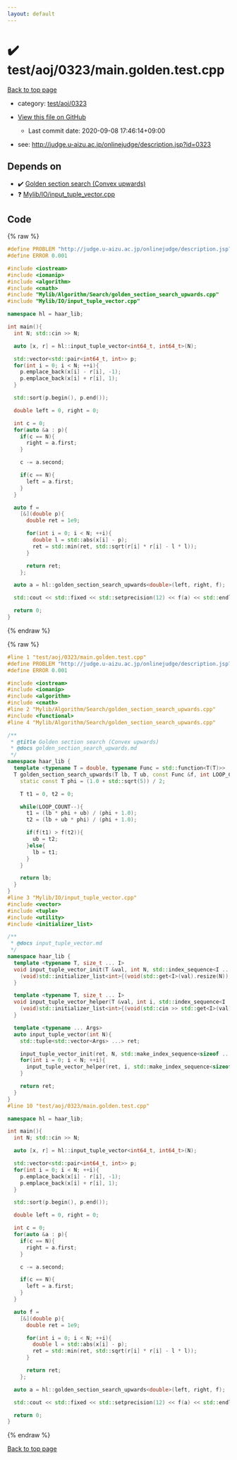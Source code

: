 ```yaml
---
layout: default
---
```


<!-- mathjax config similar to math.stackexchange -->
<script type="text/javascript" async
  src="https://cdnjs.cloudflare.com/ajax/libs/mathjax/2.7.5/MathJax.js?config=TeX-MML-AM_CHTML">
</script>
<script type="text/x-mathjax-config">
  MathJax.Hub.Config({
    TeX: { equationNumbers: { autoNumber: "AMS" }},
    tex2jax: {
      inlineMath: [ ['$','$'] ],
      processEscapes: true
    },
    "HTML-CSS": { matchFontHeight: false },
    displayAlign: "left",
    displayIndent: "2em"
  });
</script>

<script type="text/javascript" src="https://cdnjs.cloudflare.com/ajax/libs/jquery/3.4.1/jquery.min.js"></script>
<script src="https://cdn.jsdelivr.net/npm/jquery-balloon-js@1.1.2/jquery.balloon.min.js" integrity="sha256-ZEYs9VrgAeNuPvs15E39OsyOJaIkXEEt10fzxJ20+2I=" crossorigin="anonymous"></script>
<script type="text/javascript" src="../../../../assets/js/copy-button.js"></script>
<link rel="stylesheet" href="../../../../assets/css/copy-button.css" />


# :heavy_check_mark: test/aoj/0323/main.golden.test.cpp

<a href="../../../../index.html">Back to top page</a>

* category: <a href="../../../../index.html#64b51258818892ff133e88d4c55d7a44">test/aoj/0323</a>
* <a href="{{ site.github.repository_url }}/blob/master/test/aoj/0323/main.golden.test.cpp">View this file on GitHub</a>
    - Last commit date: 2020-09-08 17:46:14+09:00


* see: <a href="http://judge.u-aizu.ac.jp/onlinejudge/description.jsp?id=0323">http://judge.u-aizu.ac.jp/onlinejudge/description.jsp?id=0323</a>


## Depends on

* :heavy_check_mark: <a href="../../../../library/Mylib/Algorithm/Search/golden_section_search_upwards.cpp.html">Golden section search (Convex upwards)</a>
* :question: <a href="../../../../library/Mylib/IO/input_tuple_vector.cpp.html">Mylib/IO/input_tuple_vector.cpp</a>


## Code

<a id="unbundled"></a>
{% raw %}
```cpp
#define PROBLEM "http://judge.u-aizu.ac.jp/onlinejudge/description.jsp?id=0323"
#define ERROR 0.001

#include <iostream>
#include <iomanip>
#include <algorithm>
#include <cmath>
#include "Mylib/Algorithm/Search/golden_section_search_upwards.cpp"
#include "Mylib/IO/input_tuple_vector.cpp"

namespace hl = haar_lib;

int main(){
  int N; std::cin >> N;

  auto [x, r] = hl::input_tuple_vector<int64_t, int64_t>(N);

  std::vector<std::pair<int64_t, int>> p;
  for(int i = 0; i < N; ++i){
    p.emplace_back(x[i] - r[i], -1);
    p.emplace_back(x[i] + r[i], 1);
  }

  std::sort(p.begin(), p.end());

  double left = 0, right = 0;

  int c = 0;
  for(auto &a : p){
    if(c == N){
      right = a.first;
    }

    c -= a.second;

    if(c == N){
      left = a.first;
    }
  }

  auto f =
    [&](double p){
      double ret = 1e9;

      for(int i = 0; i < N; ++i){
        double l = std::abs(x[i] - p);
        ret = std::min(ret, std::sqrt(r[i] * r[i] - l * l));
      }

      return ret;
    };

  auto a = hl::golden_section_search_upwards<double>(left, right, f);

  std::cout << std::fixed << std::setprecision(12) << f(a) << std::endl;

  return 0;
}

```
{% endraw %}

<a id="bundled"></a>
{% raw %}
```cpp
#line 1 "test/aoj/0323/main.golden.test.cpp"
#define PROBLEM "http://judge.u-aizu.ac.jp/onlinejudge/description.jsp?id=0323"
#define ERROR 0.001

#include <iostream>
#include <iomanip>
#include <algorithm>
#include <cmath>
#line 2 "Mylib/Algorithm/Search/golden_section_search_upwards.cpp"
#include <functional>
#line 4 "Mylib/Algorithm/Search/golden_section_search_upwards.cpp"

/**
 * @title Golden section search (Convex upwards)
 * @docs golden_section_search_upwards.md
 */
namespace haar_lib {
  template <typename T = double, typename Func = std::function<T(T)>>
  T golden_section_search_upwards(T lb, T ub, const Func &f, int LOOP_COUNT = 100){
    static const T phi = (1.0 + std::sqrt(5)) / 2;

    T t1 = 0, t2 = 0;

    while(LOOP_COUNT--){
      t1 = (lb * phi + ub) / (phi + 1.0);
      t2 = (lb + ub * phi) / (phi + 1.0);

      if(f(t1) > f(t2)){
        ub = t2;
      }else{
        lb = t1;
      }
    }

    return lb;
  }
}
#line 3 "Mylib/IO/input_tuple_vector.cpp"
#include <vector>
#include <tuple>
#include <utility>
#include <initializer_list>

/**
 * @docs input_tuple_vector.md
 */
namespace haar_lib {
  template <typename T, size_t ... I>
  void input_tuple_vector_init(T &val, int N, std::index_sequence<I ...>){
    (void)std::initializer_list<int>{(void(std::get<I>(val).resize(N)), 0) ...};
  }

  template <typename T, size_t ... I>
  void input_tuple_vector_helper(T &val, int i, std::index_sequence<I ...>){
    (void)std::initializer_list<int>{(void(std::cin >> std::get<I>(val)[i]), 0) ...};
  }

  template <typename ... Args>
  auto input_tuple_vector(int N){
    std::tuple<std::vector<Args> ...> ret;

    input_tuple_vector_init(ret, N, std::make_index_sequence<sizeof ... (Args)>());
    for(int i = 0; i < N; ++i){
      input_tuple_vector_helper(ret, i, std::make_index_sequence<sizeof ... (Args)>());
    }

    return ret;
  }
}
#line 10 "test/aoj/0323/main.golden.test.cpp"

namespace hl = haar_lib;

int main(){
  int N; std::cin >> N;

  auto [x, r] = hl::input_tuple_vector<int64_t, int64_t>(N);

  std::vector<std::pair<int64_t, int>> p;
  for(int i = 0; i < N; ++i){
    p.emplace_back(x[i] - r[i], -1);
    p.emplace_back(x[i] + r[i], 1);
  }

  std::sort(p.begin(), p.end());

  double left = 0, right = 0;

  int c = 0;
  for(auto &a : p){
    if(c == N){
      right = a.first;
    }

    c -= a.second;

    if(c == N){
      left = a.first;
    }
  }

  auto f =
    [&](double p){
      double ret = 1e9;

      for(int i = 0; i < N; ++i){
        double l = std::abs(x[i] - p);
        ret = std::min(ret, std::sqrt(r[i] * r[i] - l * l));
      }

      return ret;
    };

  auto a = hl::golden_section_search_upwards<double>(left, right, f);

  std::cout << std::fixed << std::setprecision(12) << f(a) << std::endl;

  return 0;
}

```
{% endraw %}

<a href="../../../../index.html">Back to top page</a>


